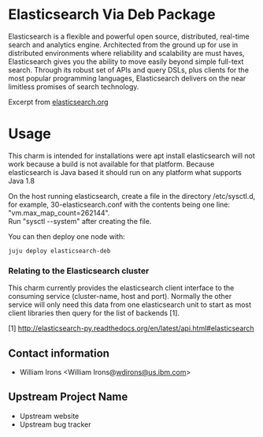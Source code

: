 # Elasticsearch Via Deb Package

Elasticsearch is a flexible and powerful open source, distributed, real-time
search and analytics engine. Architected from the ground up for use in
distributed environments where reliability and scalability are must haves,
Elasticsearch gives you the ability to move easily beyond simple full-text
search. Through its robust set of APIs and query DSLs, plus clients for the
most popular programming languages, Elasticsearch delivers on the near
limitless promises of search technology.

Excerpt from [elasticsearch.org](http://www.elasticsearch.org/overview/ "Elasticsearch Overview")

# Usage

This charm is intended for installations were apt install elasticsearch will not
work because a build is not available for that platform. Because elasticsearch
is Java based it should run on any platform what supports Java 1.8

On the host running elasticsearch, create a file in the directory /etc/sysctl.d,
for example, 30-elasticsearch.conf with the contents being one line: 
    "vm.max_map_count=262144".  
Run "sysctl --system" after creating the file.

You can then deploy one node with:

    juju deploy elasticsearch-deb

### Relating to the Elasticsearch cluster

This charm currently provides the elasticsearch client interface to the
consuming service (cluster-name, host and port). Normally the other service
will only need this data from one elasticsearch unit to start as most client
libraries then query for the list of backends [1].

[1] http://elasticsearch-py.readthedocs.org/en/latest/api.html#elasticsearch

## Contact information

- William Irons &lt;William Irons@wdirons@us.ibm.com&gt;

## Upstream Project Name

- Upstream website
- Upstream bug tracker
